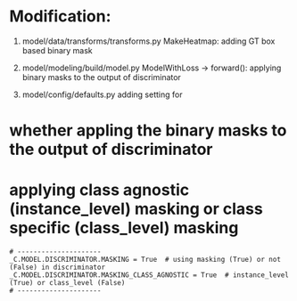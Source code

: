 # Modification:

1. model/data/transforms/transforms.py
MakeHeatmap: adding GT box based binary mask  

2. model/modeling/build/model.py
ModelWithLoss -> forward(): applying binary masks to the output of discriminator

3. model/config/defaults.py
adding setting for 
# whether appling the binary masks to the output of discriminator
# applying class agnostic (instance_level) masking or class specific (class_level) masking  
```
# ---------------------  
_C.MODEL.DISCRIMINATOR.MASKING = True  # using masking (True) or not (False) in discriminator
_C.MODEL.DISCRIMINATOR.MASKING_CLASS_AGNOSTIC = True  # instance_level (True) or class_level (False)
# ---------------------


```
